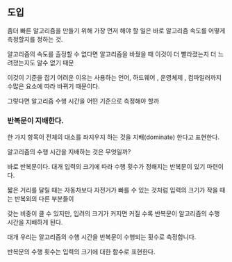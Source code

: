 ## 도입

좀더 빠른 알고리즘을 만들기 위해 가장 먼저 해야 할 일은 바로 알고리즘 속도를 어떻게 측정할지를 정하는 것.

알고리즘의 속도를 츨정할 수 없다면 알고리즘을 바꿨을 때 이것이 더 빨라졌는지 더 느려졌는지도 알수 없기 때문

이것이 기준을 잡기 어려운 이유는 사용하는 언어, 하드웨어 , 운영체제 , 컴파일러까지 수많은 요소에 따라 바뀌기 때문이다.

그렇다면 알고리즘 수행 시간을 어떤 기준으로 측정해야 할까

### 반복문이 지배한다.

한 가지 항목이 전체의 대소를 좌지우지 하는 것을 지배(dominate) 한다고 표현한다.

알고리즘의 수행 시간을 지배하는 것은 무엇일까?

바로 반복문이다. 대개 입력의 크기에 따라 수행 횟수가 정해지는 반복문이 있기 마련이다. 

짧은 거리를 달릴 때는 자동차보다 자전거가 빠를 수 있는 것처럼 입력의 크기가 작을 때는 반복외의 다른 부분들이

갖는 비중이 클 수 있지만, 입려의 크기가 커지면 커질 수록 반복문이 알고리즘의 수행 시간을 지배하게 된다.

대개 우리는 알고리즘의 수행 시간을 반복문이 수행되는 횟수로 측정합니다.

반복문의 수행 횟수는 입력의 크기에 대한 함수로 표현한다.
